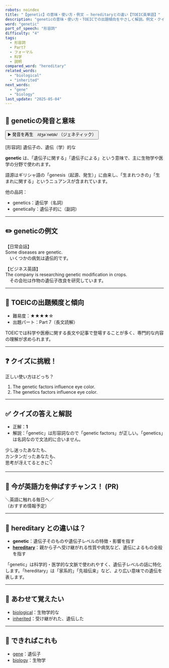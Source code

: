 ```yaml
---
robots: noindex
title: "【genetic】の意味・使い方・例文 ― hereditaryとの違い【TOEIC英単語】"
description: "geneticの意味・使い方・TOEICでの出題傾向をやさしく解説。例文・クイズ付きでhereditaryとの違いもわかりやすく学べます。"
word: "genetic"
part_of_speech: "形容詞"
difficulty: "4"
tags:
  - 形容詞
  - Part7
  - フォーマル
  - 科学
  - 説明
compared_word: "hereditary"
related_words:
  - "biological"
  - "inherited"
next_words:
  - "gene"
  - "biology"
last_update: "2025-05-04"
---
```


## 🔰 geneticの発音と意味

<button class="play-audio" onclick="playTTS('genetic')">
  <span class="play-audio-main">
    ▶️ 発音を再生　/dʒəˈnetɪk/
  </span>
  <span class="play-audio-sub">
    （ジェネティック）
  </span>
</button>

[形容詞] 遺伝子の、遺伝（学）的な

**genetic** は、「遺伝子に関する」「遺伝子による」という意味で、主に生物学や医学の分野で使われます。

語源はギリシャ語の「genesis（起源、発生）」に由来し、「生まれつきの」「生まれに関する」というニュアンスが含まれています。

他の品詞：  
- genetics：遺伝学（名詞）
- genetically：遺伝子的に（副詞）

---

## ✏️ geneticの例文

【日常会話】  
Some diseases are genetic.  
　いくつかの病気は遺伝的です。

【ビジネス英語】  
The company is researching genetic modification in crops.  
　その会社は作物の遺伝子改良を研究しています。

---

## 🎯 TOEICの出題頻度と傾向

- 難易度：★★★★☆
- 出題パート：Part 7（長文読解）

TOEICでは科学や医療に関する長文や記事で登場することが多く、専門的な内容の理解が求められます。

---

## ❓ クイズに挑戦！

正しい使い方はどっち？

1. The genetic factors influence eye color.  
2. The genetics factors influence eye color.

---

## ✅ クイズの答えと解説

- 正解：**1**
- 解説：「genetic」は形容詞なので「genetic factors」が正しい。「genetics」は名詞なので文法的に合いません。

少し迷ったあなたも、  
カンタンだったあなたも、  
思考が冴えてるときに👇️

---

## 🚀 今が英語力を伸ばすチャンス！ (PR)

<div class="info-center">
＼英語に触れる毎日へ／<br>  
（おすすめ情報予定）
</div>

---

## 🤔  hereditary との違いは？

- **genetic**：遺伝子そのものや遺伝子レベルの特徴・影響を指す
- **[hereditary](/hereditary)**：親から子へ受け継がれる性質や病気など、遺伝によるもの全般を指す

「genetic」は科学的・医学的な文脈で使われやすく、遺伝子レベルの話に特化します。「hereditary」は「家系的」「先祖伝来」など、より広い意味での遺伝を表します。

---

## 🧩 あわせて覚えたい

- [biological](/biological)：生物学的な
- [inherited](/inherited)：受け継がれた、遺伝した

---

## 📖 できればこれも

- [gene](/gene)：遺伝子
- [biology](/biology)：生物学

<!-- cvid: aid15_bid34 -->
